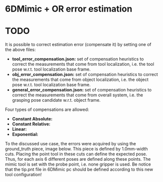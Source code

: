 # 6DMimic + OR error estimation

# TODO

It is possible to correct estimation error (compensate it) by setting one of the above files:

- **tool_error_compensation.json:** set of compensation heuristics to correct the measurements that come from tool localization, i.e. the tool pose w.r.t. tool localization base frame.
- **obj_error_compensation.json:** set of compensation heuristics to correct the measurements that come from object localization, i.e. the object pose w.r.t. tool localization base frame.
- **general_error_compensation.json:** set of compensation heuristics to correct the measurements that come from overall system, i.e. the grasping pose candidate w.r.t. object frame.

Four types of compensations are allowed:

- **Constant Absolute:**
- **Constant Relative:**
- **Linear:**
- **Exponential:**


To the discussed use case, the errors were acquired by using the ground_truth piece, image below. This piece is defined by 1.0mm-width cuts. Placing the point tool in these cuts can define the expected pose. Thus, for each axis 6 different poses are defined along these points. The mimic tool is set with the probe point, i.e. none gripper is used. Be notice that the tip.pnt file in 6DMimic pc should be defined according to this new tool configuration!
